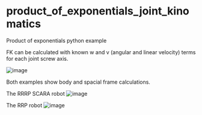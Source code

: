 # product_of_exponentials_joint_kinomatics

Product of exponentials python example

FK can be calculated with known w and v (angular and linear velocity) terms for each joint screw axis.

![image](https://user-images.githubusercontent.com/25193070/163533838-74ef2d45-6194-4612-b6fb-8354cda0acf9.png)

Both examples show body and spacial frame calculations.

The RRRP SCARA robot
![image](https://user-images.githubusercontent.com/25193070/163533552-a20bce02-9396-4f5b-8db5-0faf19585909.png)

The RRP robot
![image](https://user-images.githubusercontent.com/25193070/163533562-9c17d350-2d7c-4749-866b-e8f9546a8837.png)
